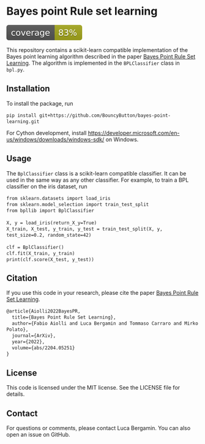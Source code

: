 # Bayes point Rule set learning

![coverage](bpllib/coverage.svg)

This repository contains a scikit-learn compatible implementation of the Bayes point learning algorithm described in the
paper [Bayes Point Rule Set Learning](https://arxiv.org/abs/2204.05251). The algorithm is implemented in
the `BPLClassifier` class in `bpl.py`.

## Installation

To install the package, run

    pip install git+https://github.com/BouncyButton/bayes-point-learning.git

For Cython development, install https://developer.microsoft.com/en-us/windows/downloads/windows-sdk/ on Windows.


## Usage

The `BplClassifier` class is a scikit-learn compatible classifier. It can be used in the same way as any other classifier.
For example, to train a BPL classifier on the iris dataset, run

    from sklearn.datasets import load_iris
    from sklearn.model_selection import train_test_split
    from bpllib import BplClassifier

    X, y = load_iris(return_X_y=True)
    X_train, X_test, y_train, y_test = train_test_split(X, y, test_size=0.2, random_state=42)

    clf = BplClassifier()
    clf.fit(X_train, y_train)
    print(clf.score(X_test, y_test))

## Citation

If you use this code in your research, please cite the paper [Bayes Point Rule Set Learning](https://arxiv.org/abs/2204.05251).

    @article{Aiolli2022BayesPR,
      title={Bayes Point Rule Set Learning},
      author={Fabio Aiolli and Luca Bergamin and Tommaso Carraro and Mirko Polato},
      journal={ArXiv},
      year={2022},
      volume={abs/2204.05251}
    }

## License

This code is licensed under the MIT license. See the LICENSE file for details.

## Contact

For questions or comments, please contact Luca Bergamin. You can also open an issue on GitHub. 
